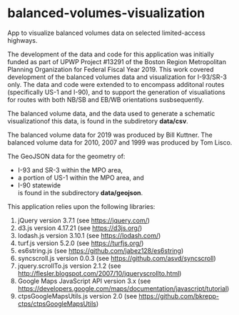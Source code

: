 # balanced-volumes-visualization
App to visualize balanced volumes data on selected limited-access highways.

The development of the data and code for this application was initially funded
as part of UPWP Project #13291 of the Boston Region Metropolitan Planning Organization for Federal Fiscal Year 2019.
This work covered development of the balanced volumes data and visualization for I-93/SR-3 only.
The data and code were extended to to encompass additonal routes \(specifically US-1 and I-90\),
and to support the generation of visualiations for routes with both NB/SB and EB/WB orientations susbsequently.

The balanced volume data, and the data used to generate a schematic visualizationof this data, 
is found in the subdiretory __data/csv__.
 
The balanced volume data for 2019 was produced by Bill Kuttner. 
The balanced volume data for 2010, 2007 and 1999 was produced by Tom Lisco.

The GeoJSON data for the geometry of:
* I-93 and SR-3 within the MPO area,
* a portion of US-1 within the MPO area, and
* I-90 statewide  
is found in the subdirectory __data/geojson__.

This application relies upon the following libraries:
1. jQuery version 3.7.1 (see https://jquery.com/)
2. d3.js version 4.17.21 (see https://d3js.org/)
3. lodash.js version 3.10.1 (see https://lodash.com/)
4. turf.js version 5.2.0 (see https://turfjs.org/)
5. es6string.js (see https://github.com/jabez128/es6string)
6. syncscroll.js version 0.0.3 (see https://github.com/asvd/syncscroll)
7. jquery.scrollTo.js version 2.1.2 (see http://flesler.blogspot.com/2007/10/jqueryscrollto.html)
8. Google Maps JavaScript API version 3.x (see https://developers.google.com/maps/documentation/javascript/tutorial)
9. ctpsGoogleMapsUtils.js version 2.0 (see https://github.com/bkrepp-ctps/ctpsGoogleMapsUtils)

